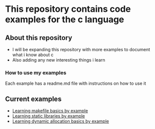 # This repository contains code examples for the c language
## About this repository
* I will be expanding this repository with more examples to document what i know about c<br>
* Also adding any new interesting things i learn<br>
### How to use my examples
Each example has a readme.md file with instructions on how to use it
## Current examples
* [Learning makefile basics by example](./makefile)
* [Learning static libraries by example](./static-libraries)
* [Learning dynamic allocation basics by example](./dynamic-allocation-basics)
